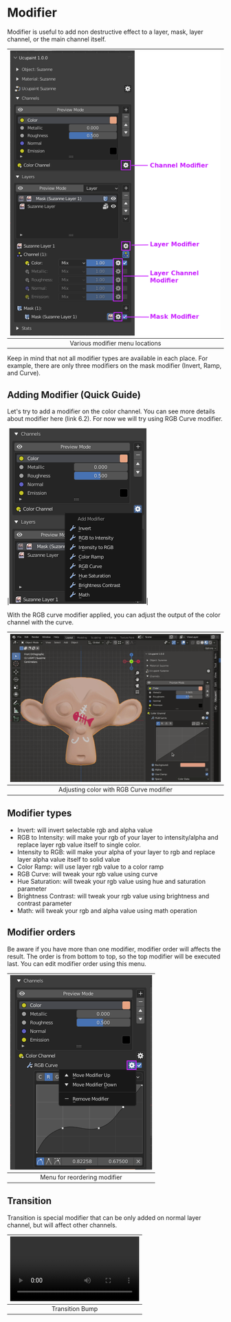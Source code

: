# Modifier

Modifier is useful to add non destructive effect to a layer, mask, layer channel, or the main channel itself.

|![Pic: Modifier menu location, legend channel modifier, layer modifer, layer channel modifier, mask modifier](source/06.modifier.01.png)|
|:--:|
|Various modifier menu locations| {align=center}


Keep in mind that not all modifier types are available in each place. For example, there are only three modifiers on the mask modifier (Invert, Ramp, and Curve).

## Adding Modifier (Quick Guide)

Let's try to add a modifier on the color channel. You can see more details about modifier here (link 6.2). For now we will try using RGB Curve modifier.

|![pic : Add modifier menu popup, point on RGB Curve](source/06.modifier.02.png)|

With the RGB curve modifier applied, you can adjust the output of the color channel with the curve.

|![pic : gif, try adjust the RGB curve modifier](source/06.modifier.03.gif)|
|:--:|
|Adjusting color with RGB Curve modifier| {align=center}


## Modifier types

- Invert: will invert selectable rgb and alpha value
- RGB to Intensity: will make your rgb of your layer to intensity/alpha and replace layer rgb value itself to single color.
- Intensity to RGB: will make your alpha of your layer to rgb and replace layer alpha value itself to solid value
- Color Ramp: will use layer rgb value to a color ramp
- RGB Curve: will tweak your rgb value using curve
- Hue Saturation: will tweak your rgb value using hue and saturation parameter
- Brightness Contrast: will tweak your rgb value using brightness and contrast parameter
- Math: will tweak your rgb and alpha value using math operation

## Modifier orders

Be aware if you have more than one modifier, modifier order will affects the result. The order is from bottom to top, so the top modifier will be executed last. You can edit modifier order using this menu.

|![pic: Modifier menu](source/06.modifier.04.png)|
|:--:|
|Menu for reordering modifier| {align=center}


## Transition

Transition is special modifier that can be only added on normal layer channel, but will affect other channels.
<!-- Need more explanation -->

|![type:video](source/06.modifier.05.mp4)|
|:--:|
|Transition Bump| {align=center, width=100%}

